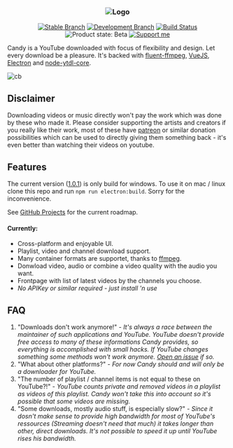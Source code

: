 <h3 align="center">
    <img src="https://user-images.githubusercontent.com/30767528/56439167-73b84600-62e5-11e9-98b8-9352f85cfef3.png" alt="Logo">
</h3>

<p align="center">
    <a href="https://github.com/Simonwep/candy/tree/master"><img alt="Stable Branch" src="https://img.shields.io/badge/Stable%20Branch-master-3FB27F.svg"/></a>
    <a href="https://github.com/Simonwep/candy/tree/dev"><img alt="Development Branch" src="https://img.shields.io/badge/Dev%20Branch-dev-3eacb2.svg"/></a>
    <a href="https://travis-ci.org/Simonwep/candy/"><img alt="Build Status" src="https://travis-ci.org/Simonwep/candy.svg?branch=master"/></a>
    <img alt="Product state: Beta" src="https://img.shields.io/badge/State-beta-3c71b2.svg"/>
    <a href="https://www.patreon.com/simonwep"><img alt="Support me" src="https://img.shields.io/badge/Patreon-support-553cb2.svg"></a>
</p>

Candy is a YouTube downloaded with focus of flexibility and design. Let every download be a pleasure. It's backed with [fluent-ffmpeg](https://github.com/fluent-ffmpeg/node-fluent-ffmpeg),
[VueJS](https://vuejs.org/), [Electron](https://electronjs.org/) and [node-ytdl-core](https://github.com/fent/node-ytdl-core).

![cb](https://user-images.githubusercontent.com/30767528/56775738-b63bc000-67c8-11e9-84e0-18004bac3dc3.PNG)

## Disclaimer
Downloading videos or music directly won't pay the work which was done by these who made it.
Please consider supporting the artists and creators if you really like their work, most of these have [patreon](https://www.patreon.com/)
or similar donation possibilities which can be used to directly giving them something back - it's even better than watching their videos on youtube.

## Features
The current version ([1.0.1](https://github.com/Simonwep/candy/releases/tag/1.0.0)) is only build for windows. To use it on mac / linux clone this repo and run `npm run electron:build`.
Sorry for the inconvenience.

See [GitHub Projects](https://github.com/Simonwep/candy/projects) for the current roadmap.

#### Currently: 
* Cross-platform and enjoyable UI.
* Playlist, video and channel download support.
* Many container formats are supportet, thanks to [ffmpeg](https://ffmpeg.org/).
* Donwload video, audio or combine a video quality with the audio you want.
* Frontpage with list of latest videos by the channels you choose.
* *No APIKey or similar required - just install 'n use*

## FAQ
1. "Downloads don't work anymore!" - _It's always a race between the maintainer of such applications and YouTube. YouTube doesn't provide
free access to many of these informations Candy provides, so everything is accomplished with small hacks. If YouTube changes something
some methods won't work anymore. [Open an issue](https://github.com/Simonwep/candy/issues/new) if so._
2. "What about other platforms?" - _For now Candy should and will only be a downloader for YouTube._
3. "The number of playlist / channel items is not equal to these on YouTube?!" - _YouTube counts private and removed videos in a playlist as 
videos of this playlist. Candy won't take this into account so it's possible that some videos are missing._
4. "Some downloads, mostly audio stuff, is especially slow?" - _Since it dosn't make sense to provide high bandwidth for most of YouTube's ressources (Streaming doesn't need that much) it takes longer
than other, direct downloads. It's not possible to speed it up until YouTube rises his bandwidth._

